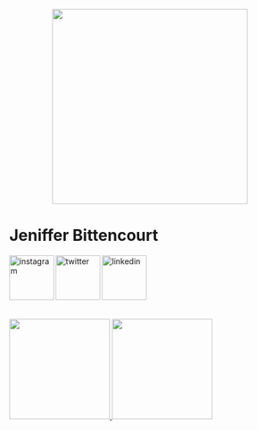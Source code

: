 <p align="center">
  <img src="https://super.abril.com.br/wp-content/uploads/2016/09/super_imggato_digitando_0.gif" width="350">
</p>

<div dsplay="inline-block">
 
 <h1 align="left">Jeniffer Bittencourt</h1>
 <a href="https://www.instagram.com/jeniblo_dev/">
    <img align="left" width="80px" src="https://i.ibb.co/qkGSp1D/instagram.png" alt="instagram" style="vertical-align:top;">
  </a> 
  <a href="https://twitter.com/jeniblo_dev">
    <img align="left" width="80px" src="https://i.ibb.co/ZcFHDpv/twitter.png" alt="twitter" style="vertical-align:top;">
  </a>
  <a href="https://www.linkedin.com/in/jeniffer-bittencourt">
    <img width="80px" src="https://i.ibb.co/RyZx12b/linkedin.png" alt="linkedin" style="vertical-align:top;">
  </a>
</div>





</br>
</br>

<div>
<a href="https://github.com/lucashardman">
<img height="180em" src="https://github-readme-stats.vercel.app/api/top-langs/?username=lucashardman&layout=compact&langs_count=7&theme=dracula"/>
<img height="180em" src="https://github-readme-stats.vercel.app/api?username=lucashardman&show_icons=true&theme=dracula&include_all_commits=true&count_private=true"/>
</div>

